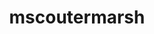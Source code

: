 ---
title: mscoutermarsh
github: https://github.com/mscoutermarsh
mode: dark
transition: 1s
score: 60
archetype:
- Github Actions
---